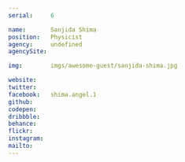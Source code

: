 ```yaml
---
serial:     6

name:       Sanjida Shima
position:   Physicist
agency:     undefined
agencySite:

img:        imgs/awesome-guest/sanjida-shima.jpg

website:    
twitter:    
facebook:   shima.angel.1
github:     
codepen:    
dribbble:   
behance:    
flickr:     
instagram:  
mailto:     
---
```

